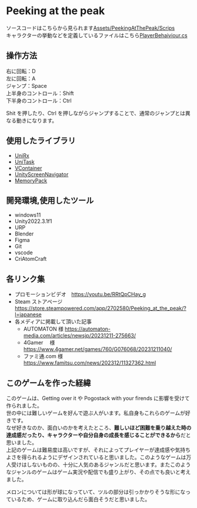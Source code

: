 # Peeking at the peak

ソースコードはこちらから見られます[Assets/PeekingAtThePeak/Scrips](https://github.com/ItsukiMakino/Peeking-at-the-peak/tree/main/Assets/PeekingAtThePeak/Scripts)  
キャラクターの挙動などを定義しているファイルはこちら[PlayerBehaiviour.cs](https://github.com/ItsukiMakino/Peeking-at-the-peak/blob/main/Assets/PeekingAtThePeak/Scripts/Runtime/Common/Player/PlayerBehaiviour.cs)

## 操作方法

右に回転：D  
左に回転：A  
ジャンプ：Space  
上半身のコントロール：Shift  
下半身のコントロール：Ctrl

Shit を押したり、Ctrl を押しながらジャンプすることで、通常のジャンプとは異なる動きになります。

## 使用したライブラリ

- [UniRx](https://github.com/neuecc/UniRx)
- [UniTask](https://github.com/Cysharp/UniTask)
- [VContainer](https://github.com/hadashiA/VContainer)
- [UnityScreenNavigator](https://github.com/Haruma-K/UnityScreenNavigator)
- [MemoryPack](https://github.com/Cysharp/MemoryPack)

## 開発環境,使用したツール

- windows11
- Unity2022.3.1f1
- URP
- Blender
- Figma
- Git
- vscode
- CriAtomCraft

## 各リンク集

- プロモーションビデオ　https://youtu.be/RRtQpCHay_g
- Steam ストアページ　https://store.steampowered.com/app/2702580/Peeking_at_the_peak/?l=japanese
- 各メディアに掲載して頂いた記事
  - AUTOMATON 様 https://automaton-media.com/articles/newsjp/20231211-275663/
  - 4Gamer 　様　https://www.4gamer.net/games/760/G076068/20231211040/
  - ファミ通.com 様　https://www.famitsu.com/news/202312/11327362.html

## このゲームを作った経緯

このゲームは、Getting over it や Pogostack with your firends に影響を受けて作られました。  
世の中には難しいゲームを好んで遊ぶ人がいます。私自身もこれらのゲームが好きです。  
なぜ好きなのか、面白いのかを考えたところ、**難しいほど困難を乗り越えた時の達成感だったり、キャラクターや自分自身の成長を感じることができるから**だと思いました。  
上記のゲームは難易度は高いですが、それによってプレイヤーが達成感や気持ちよさを得られるようにデザインされていると思いました。このようなゲームは万人受けはしないものの、十分に人気のあるジャンルだと思います。またこのようなジャンルのゲームはゲーム実況や配信でも盛り上がり、その点でも良いと考えました。

メロンについては形が球になっていて、ツルの部分は引っかかりそうな形になっているため、ゲームに取り込んだら面白そうだと思いました。
